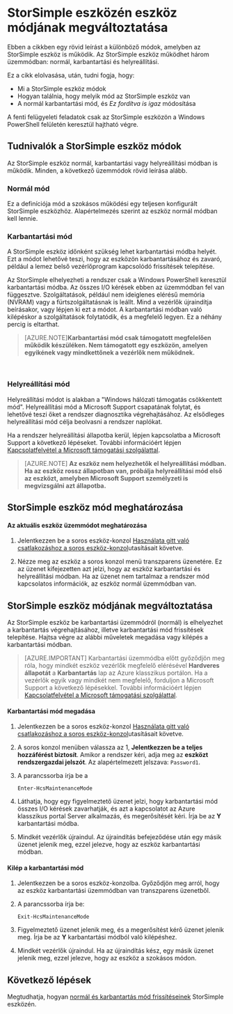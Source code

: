 <properties 
   pageTitle="Módosíthatja a StorSimple eszköz módot |} Microsoft Azure"
   description="A StorSimple eszköz üzemmód és használata a Windows PowerShell-StorSimple eszköz módjának megváltoztatása ismerteti."
   services="storsimple"
   documentationCenter=""
   authors="alkohli"
   manager="carmonm"
   editor="" />
<tags 
   ms.service="storsimple"
   ms.devlang="na"
   ms.topic="article"
   ms.tgt_pltfrm="na"
   ms.workload="na"
   ms.date="06/17/2016"
   ms.author="alkohli" />

# <a name="change-the-device-mode-on-your-storsimple-device"></a>StorSimple eszközén eszköz módjának megváltoztatása

Ebben a cikkben egy rövid leírást a különböző módok, amelyben az StorSimple eszköz is működik. Az StorSimple eszköz működhet három üzemmódban: normál, karbantartási és helyreállítási. 

Ez a cikk elolvasása, után, tudni fogja, hogy:

- Mi a StorSimple eszköz módok
- Hogyan találnia, hogy melyik mód az StorSimple eszköz van
- A normál karbantartási mód, és *Ez fordítva is igaz* módosítása


A fenti felügyeleti feladatok csak az StorSimple eszközön a Windows PowerShell felületén keresztül hajtható végre.

## <a name="about-storsimple-device-modes"></a>Tudnivalók a StorSimple eszköz módok

Az StorSimple eszköz normál, karbantartási vagy helyreállítási módban is működik. Minden, a következő üzemmódok rövid leírása alább.

### <a name="normal-mode"></a>Normál mód

Ez a definíciója mód a szokásos működési egy teljesen konfigurált StorSimple eszközhöz. Alapértelmezés szerint az eszköz normál módban kell lennie.

### <a name="maintenance-mode"></a>Karbantartási mód

A StorSimple eszköz időnként szükség lehet karbantartási módba helyét. Ezt a módot lehetővé teszi, hogy az eszközön karbantartásához és zavaró, például a lemez belső vezérlőprogram kapcsolódó frissítések telepítése.

Az StorSimple elhelyezheti a rendszer csak a Windows PowerShell keresztül karbantartási módba. Az összes I/O kérések ebben az üzemmódban fel van függesztve. Szolgáltatások, például nem ideiglenes elérésű memória (NVRAM) vagy a fürtszolgáltatásnak is leállt. Mind a vezérlők újraindítja beírásakor, vagy lépjen ki ezt a módot. A karbantartási módban való kilépéskor a szolgáltatások folytatódik, és a megfelelő legyen. Ez a néhány percig is eltarthat.

>[AZURE.NOTE]**Karbantartási mód csak támogatott megfelelően működik készüléken. Nem támogatott egy eszközön, amelyen egyikének vagy mindkettőnek a vezérlők nem működnek.**
</br>

### <a name="recovery-mode"></a>Helyreállítási mód

Helyreállítási módot is alakban a "Windows hálózati támogatás csökkentett mód". Helyreállítási mód a Microsoft Support csapatának folytat, és lehetővé teszi őket a rendszer diagnosztika végrehajtásához. Az elsődleges helyreállítási mód célja beolvasni a rendszer naplókat.

Ha a rendszer helyreállítási állapotba kerül, lépjen kapcsolatba a Microsoft Support a következő lépéseket. További információért lépjen [Kapcsolatfelvétel a Microsoft támogatási szolgálattal](storsimple-contact-microsoft-support.md).

>[AZURE.NOTE] **Az eszköz nem helyezhetők el helyreállítási módban. Ha az eszköz rossz állapotban van, próbálja helyreállítási mód első az eszközt, amelyben Microsoft Support személyzeti is megvizsgálni azt állapotba.**

## <a name="determine-storsimple-device-mode"></a>StorSimple eszköz mód meghatározása

#### <a name="to-determine-the-current-device-mode"></a>Az aktuális eszköz üzemmódot meghatározása

1. Jelentkezzen be a soros eszköz-konzol [Használata gitt való csatlakozáshoz a soros eszköz-konzol](storsimple-deployment-walkthrough.md#use-putty-to-connect-to-the-device-serial-console)utasításait követve.

2. Nézze meg az eszköz a soros konzol menü transzparens üzenetére. Ez az üzenet kifejezetten azt jelzi, hogy az eszköz karbantartási és helyreállítási módban. Ha az üzenet nem tartalmaz a rendszer mód kapcsolatos információk, az eszköz normál üzemmódban van.

## <a name="change-the-storsimple-device-mode"></a>StorSimple eszköz módjának megváltoztatása 

Az StorSimple eszköz be karbantartási üzemmódról (normál) is elhelyezhet a karbantartás végrehajtásához, illetve karbantartási mód frissítések telepítése. Hajtsa végre az alábbi műveletek megadása vagy kilépés a karbantartási módban.

> [AZURE.IMPORTANT] Karbantartási üzemmódba előtt győződjön meg róla, hogy mindkét eszköz vezérlők megfelelő elérésével **Hardveres állapotát** a **Karbantartás** lap az Azure klasszikus portálon. Ha a vezérlők egyik vagy mindkét nem megfelelő, forduljon a Microsoft Support a következő lépésekkel. További információért lépjen [Kapcsolatfelvétel a Microsoft támogatási szolgálattal](storsimple-contact-microsoft-support.md).

#### <a name="to-enter-maintenance-mode"></a>Karbantartási mód megadása

1. Jelentkezzen be a soros eszköz-konzol [Használata gitt való csatlakozáshoz a soros eszköz-konzol](storsimple-deployment-walkthrough.md#use-putty-to-connect-to-the-device-serial-console)utasításait követve.

2. A soros konzol menüben válassza az 1, **Jelentkezzen be a teljes hozzáférést biztosít**. Amikor a rendszer kéri, adja meg az **eszközt rendszergazdai jelszót**. Az alapértelmezett jelszava: `Password1`.

3. A parancssorba írja be a 

    `Enter-HcsMaintenanceMode`

4. Láthatja, hogy egy figyelmeztető üzenet jelzi, hogy karbantartási mód összes I/O kérések zavarhatják, és azt a kapcsolatot az Azure klasszikus portal Server alkalmazás, és megerősítését kéri. Írja be az **Y** karbantartási módba.

5. Mindkét vezérlők újraindul. Az újraindítás befejeződése után egy másik üzenet jelenik meg, ezzel jelezve, hogy az eszköz karbantartási módban.


#### <a name="to-exit-maintenance-mode"></a>Kilép a karbantartási mód

1. Jelentkezzen be a soros eszköz-konzolba. Győződjön meg arról, hogy az eszköz karbantartási üzemmódban van transzparens üzenetből.

2. A parancssorba írja be:

    `Exit-HcsMaintenanceMode`

3. Figyelmeztető üzenet jelenik meg, és a megerősítést kérő üzenet jelenik meg. Írja be az **Y** karbantartási módból való kilépéshez.

4. Mindkét vezérlők újraindul. Ha az újraindítás kész, egy másik üzenet jelenik meg, ezzel jelezve, hogy az eszköz a szokásos módon.


## <a name="next-steps"></a>Következő lépések

Megtudhatja, hogyan [normál és karbantartás mód frissítéseinek](storsimple-update-device.md) StorSimple eszközén.

